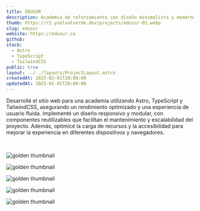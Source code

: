 ```yaml
---
title: EDUSUR
description: Academia de reforzamiento con diseño minimalista y moderno.
thumb: https://r2.yoelvalverde.dev/projects/edusur-01.webp
slug: edusur
website: https://edusur.co
github:
stack:
  - Astro
  - TypeScript
  - TailwindCSS
public: true
layout: ../../layouts/ProjectLayout.astro
createdAt: 2025-02-01T20:00:00
updatedAt: 2025-02-01T20:00:00
---
```


Desarrollé el sitio web para una academia utilizando Astro, TypeScript y TailwindCSS, asegurando un rendimiento optimizado y una experiencia de usuario fluida. Implementé un diseño responsivo y modular, con componentes reutilizables que facilitan el mantenimiento y escalabilidad del proyecto. Además, optimicé la carga de recursos y la accesibilidad para mejorar la experiencia en diferentes dispositivos y navegadores.

<br>

![golden thumbnail](https://r2.yoelvalverde.dev/projects/edusur-02.webp)

![golden thumbnail](https://r2.yoelvalverde.dev/projects/edusur-03.webp)

![golden thumbnail](https://r2.yoelvalverde.dev/projects/edusur-05.webp)

![golden thumbnail](https://r2.yoelvalverde.dev/projects/edusur-04.webp)

![golden thumbnail](https://r2.yoelvalverde.dev/projects/edusur-06.webp)
